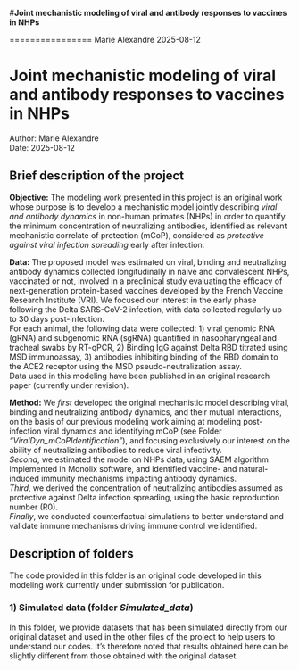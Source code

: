 \#**Joint mechanistic modeling of viral and antibody responses to
vaccines in NHPs**

================
Marie Alexandre
2025-08-12

# **Joint mechanistic modeling of viral and antibody responses to vaccines in NHPs**

Author: Marie Alexandre  
Date: 2025-08-12

## **Brief description of the project**

**Objective:** The modeling work presented in this project is an
original work whose purpose is to develop a mechanistic model jointly
describing *viral and antibody dynamics* in non-human primates (NHPs) in
order to quantify the minimum concentration of neutralizing antibodies,
identified as relevant mechanistic correlate of protection (mCoP),
considered as *protective against viral infection spreading* early after
infection.

**Data:** The proposed model was estimated on viral, binding and
neutralizing antibody dynamics collected longitudinally in naive and
convalescent NHPs, vaccinated or not, involved in a preclinical study
evaluating the efficacy of next-generation protein-based vaccines
developed by the French Vaccine Research Institute (VRI). We focused our
interest in the early phase following the Delta SARS-CoV-2 infection,
with data collected regularly up to 30 days post-infection.  
For each animal, the following data were collected: 1) viral genomic RNA
(gRNA) and subgenomic RNA (sgRNA) quantified in nasopharyngeal and
tracheal swabs by RT-qPCR, 2) Binding IgG against Delta RBD titrated
using MSD immunoassay, 3) antibodies inhibiting binding of the RBD
domain to the ACE2 receptor using the MSD pseudo-neutralization assay.  
Data used in this modeling have been published in an original research
paper (currently under revision).

**Method:** We *first* developed the original mechanistic model
describing viral, binding and neutralizing antibody dynamics, and their
mutual interactions, on the basis of our previous modeling work aiming
at modeling post-infection viral dynamics and identifying mCoP (see
Folder *“ViralDyn_mCoPIdentification”*), and focusing exclusively our
interest on the ability of neutralizing antibodies to reduce viral
infectivity.  
*Second*, we estimated the model on NHPs data, using SAEM algorithm
implemented in Monolix software, and identified vaccine- and
natural-induced immunity mechanisms impacting antibody dynamics.  
*Third*, we derived the concentration of neutralizing antibodies assumed
as protective against Delta infection spreading, using the basic
reproduction number (R0).  
*Finally*, we conducted counterfactual simulations to better understand
and validate immune mechanisms driving immune control we identified.

## **Description of folders**

The code provided in this folder is an original code developed in this
modeling work currently under submission for publication.

### **1) Simulated data** (folder *Simulated_data*)

In this folder, we provide datasets that has been simulated directly
from our original dataset and used in the other files of the project to
help users to understand our codes. It’s therefore noted that results
obtained here can be slightly different from those obtained with the
original dataset.
